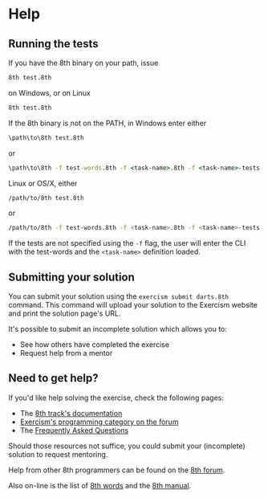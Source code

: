 # Help

## Running the tests

If you have the 8th binary on your path, issue
```cmd
8th test.8th
```
on Windows, or on Linux
```bash
8th test.8th
```

If the 8th binary is not on the PATH, in Windows enter either
```cmd
\path\to\8th test.8th
```
or
```cmd
\path\to\8th -f test-words.8th -f <task-name>.8th -f <task-name>-tests.8th
```
Linux or OS/X, either
```bash
/path/to/8th test.8th
```
or 
```bash
/path/to/8th -f test-words.8th -f <task-name>.8th -f <task-name>-tests.8th
```

If the tests are not specified using the `-f` flag, the user will enter the CLI with the test-words and the `<task-name>` definition loaded.

## Submitting your solution

You can submit your solution using the `exercism submit darts.8th` command.
This command will upload your solution to the Exercism website and print the solution page's URL.

It's possible to submit an incomplete solution which allows you to:

- See how others have completed the exercise
- Request help from a mentor

## Need to get help?

If you'd like help solving the exercise, check the following pages:

- The [8th track's documentation](https://exercism.org/docs/tracks/8th)
- [Exercism's programming category on the forum](https://forum.exercism.org/c/programming/5)
- The [Frequently Asked Questions](https://exercism.org/docs/using/faqs)

Should those resources not suffice, you could submit your (incomplete) solution to request mentoring.

Help from other 8th programmers can be found on the [8th forum](https://8th-dev.com/forum/).

Also on-line is the list of [8th words](https://8th-dev.com/words.html) and the [8th manual](https://8th-dev.com/manual.html).